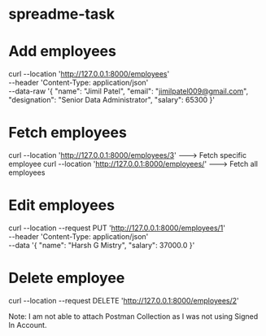 # spreadme-task

# Add employees

curl --location 'http://127.0.0.1:8000/employees' \
--header 'Content-Type: application/json' \
--data-raw '{
    "name": "Jimil Patel",
    "email": "jimilpatel009@gmail.com",
    "designation": "Senior Data Administrator",
    "salary": 65300
}'


# Fetch employees

curl --location 'http://127.0.0.1:8000/employees/3' ---> Fetch specific employee
curl --location 'http://127.0.0.1:8000/employees/' ---> Fetch all employees


# Edit employees

curl --location --request PUT 'http://127.0.0.1:8000/employees/1' \
--header 'Content-Type: application/json' \
--data '{
    "name": "Harsh G Mistry",
    "salary": 37000.0
}'


# Delete employee

curl --location --request DELETE 'http://127.0.0.1:8000/employees/2'


Note:
I am not able to attach Postman Collection as I was not using Signed In Account.


